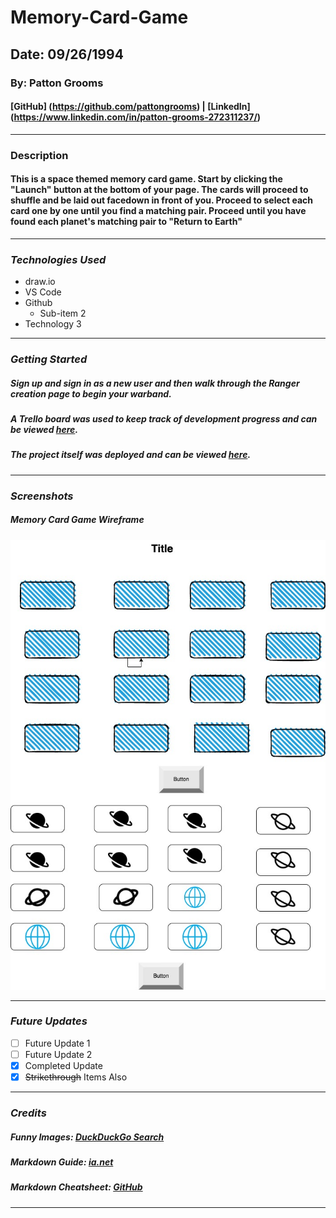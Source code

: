 # Memory-Card-Game

## Date: 09/26/1994

### By: Patton Grooms

#### [GitHub] (https://github.com/pattongrooms) | [LinkedIn] (https://www.linkedin.com/in/patton-grooms-272311237/)

---

### Description

#### This is a space themed memory card game. Start by clicking the "Launch" button at the bottom of your page. The cards will proceed to shuffle and be laid out facedown in front of you. Proceed to select each card one by one until you find a matching pair. Proceed until you have found each planet's matching pair to "Return to Earth"

---

### **_Technologies Used_**

- draw.io
- VS Code
- Github
  - Sub-item 2
- Technology 3

---

### **_Getting Started_**

##### Sign up and sign in as a new user and then walk through the Ranger creation page to begin your warband.

##### A Trello board was used to keep track of development progress and can be viewed [here](URL).

##### The project itself was deployed and can be viewed [here](URL).

---

### **_Screenshots_**

##### Memory Card Game Wireframe

![Smile](Memory%20Card%20Game%20Wireframe.jpg)

---

### **_Future Updates_**

- [ ] Future Update 1
- [ ] Future Update 2
- [x] Completed Update
- [x] ~~Strikethrough~~ Items Also

---

### **_Credits_**

##### Funny Images: [DuckDuckGo Search](http://www.duckduckgo.com)

##### Markdown Guide: [ia.net](https://ia.net/writer/support/general/markdown-guide)

##### Markdown Cheatsheet: [GitHub](https://guides.github.com/pdfs/markdown-cheatsheet-online.pdf)

---
